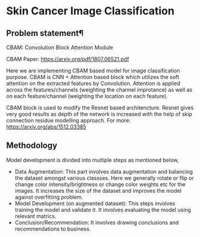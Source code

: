 # Skin Cancer Image Classification

## Problem statement¶
CBAM: Convolution Block Attention Module

CBAM Paper: https://arxiv.org/pdf/1807.06521.pdf

Here we are implementing CBAM based model for image classification purpose. CBAM is CNN + Attention based block which utilizes the soft attention on the extracted features by Convolution. Attention is applied across the features/channels (weighting the channel improtance) as well as on each feature/channel (weighting the location on each feature).

CBAM block is used to modify the Resnet based architencture. Resnet gives very good results as depth of the network is increased with the help of skip connection residue modelling approach. For more: https://arxiv.org/abs/1512.03385

## Methodology
Model development is divided into multiple steps as mentioned below,

- Data Augmentation: This part involves data augmentation and balancing the dataset amongst various classses. Here we generally rotate or flip or change color intensity/brightness or change color weights etc for the images. It increases the size of the dataset and improves the model against overfitting problem.
- Model Development (on augmented dataset): This steps involves training the model and validate it. It involves evaluating the model using relevant matrics.
- Conclusion/Recommendation: It involves drawing conclusions and recommendations to business.
